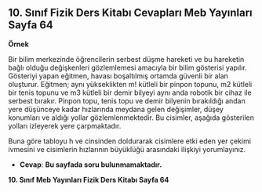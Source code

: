 ## 10. Sınıf Fizik Ders Kitabı Cevapları Meb Yayınları Sayfa 64

**Örnek**

Bir bilim merkezinde öğrencilerin serbest düşme hareketi ve bu hareketin bağlı olduğu değişkenleri gözlemlemesi amacıyla bir bilim gösterisi yapılır. Gösteriyi yapan eğitmen, havası boşaltılmış ortamda güvenli bir alan oluşturur. Eğitmen; aynı yükseklikten m! kütleli bir pinpon topunu, m2 kütleli bir tenis topunu ve m3 kütleli bir demir bilyeyi aynı anda robotik bir cihaz ile serbest bırakır. Pinpon topu, tenis topu ve demir bilyenin bırakıldığı andan yere düşünceye kadar hızlarında meydana gelen değişimler, düşey konumları ve aldığı yollar gözlemlenmektedir. Bu cisimler, aşağıda gösterilen yolları izleyerek yere çarpmaktadır.

Buna göre tabloyu h ve cinsinden doldurarak cisimlere etki eden yer çekimi ivmesini ve cisimlerin hızlarının büyüklüğü arasındaki ilişkiyi yorumlayınız.

* **Cevap**: **Bu sayfada soru bulunmamaktadır.**

**10. Sınıf Meb Yayınları Fizik Ders Kitabı Sayfa 64**